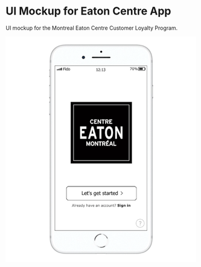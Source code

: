 # UI Mockup for Eaton Centre App
UI mockup for the Montreal Eaton Centre Customer Loyalty Program.

<img src="https://github.com/talha-riaz/UI-mockup-EatonApp/blob/master/img/Welcome.png" alt="Welcome">
